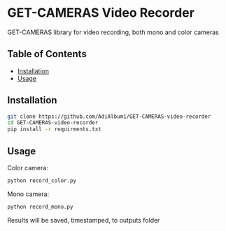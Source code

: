 # GET-CAMERAS Video Recorder

GET-CAMERAS library for video recording, both mono and color cameras

## Table of Contents

- [Installation](#installation)
- [Usage](#usage)

## Installation

```sh
git clone https://github.com/AdiAlbum1/GET-CAMERAS-video-recorder
cd GET-CAMERAS-video-recorder
pip install -r requirments.txt
```

## Usage

Color camera:
```sh
python record_color.py
```

Mono camera:
```sh
python record_mono.py
```

Results will be saved, timestamped, to outputs folder